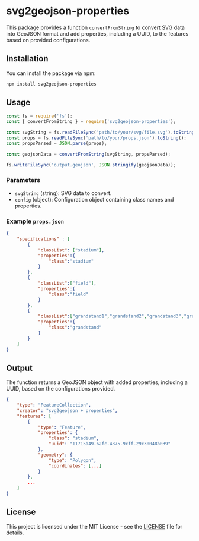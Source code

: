 
# svg2geojson-properties

This package provides a function `convertFromString` to convert SVG data into GeoJSON format and add properties, including a UUID, to the features based on provided configurations.

## Installation

You can install the package via npm:

```bash
npm install svg2geojson-properties
```

## Usage

```javascript
const fs = require('fs');
const { convertFromString } = require('svg2geojson-properties');

const svgString = fs.readFileSync('path/to/your/svg/file.svg').toString();
const props = fs.readFileSync('path/to/your/props.json').toString();
const propsParsed = JSON.parse(props);

const geojsonData = convertFromString(svgString, propsParsed);

fs.writeFileSync('output.geojson', JSON.stringify(geojsonData));
```

### Parameters

- `svgString` (string): SVG data to convert.
- `config` (object): Configuration object containing class names and properties.

### Example `props.json`

```json
{
    "specifications" : [
        {
            "classList": ["stadium"],
            "properties":{
                "class":"stadium"
            }
        },
        {
            "classList":["field"],
            "properties":{
                "class":"field"
            }
        },
        {
            "classList":["grandstand1","grandstand2","grandstand3","grandstand4"],
            "properties":{
                "class":"grandstand"
            }
        }
    ]
}
```

## Output

The function returns a GeoJSON object with added properties, including a UUID, based on the configurations provided.

```json
{
    "type": "FeatureCollection",
    "creator": "svg2geojson + properties",
    "features": [
        {
            "type": "Feature",
            "properties": {
                "class": "stadium",
                "uuid": "11715a49-62fc-4375-9cff-29c30048b039"
            },
            "geometry": {
                "type": "Polygon",
                "coordinates": [...]
            }
        },
        ...
    ]
}
```

## License

This project is licensed under the MIT License - see the [LICENSE](LICENSE) file for details.
